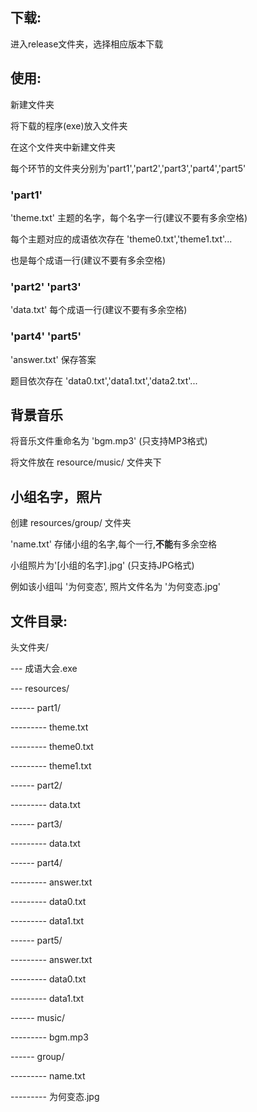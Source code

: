 ## 下载:

进入release文件夹，选择相应版本下载

## 使用:

新建文件夹

将下载的程序(exe)放入文件夹

在这个文件夹中新建文件夹

每个环节的文件夹分别为'part1','part2','part3','part4','part5'

### 'part1'

'theme.txt' 主题的名字，每个名字一行(建议不要有多余空格)

每个主题对应的成语依次存在 'theme0.txt','theme1.txt'...

也是每个成语一行(建议不要有多余空格)

### 'part2' 'part3'

'data.txt' 每个成语一行(建议不要有多余空格)

### 'part4' 'part5'

'answer.txt' 保存答案

题目依次存在 'data0.txt','data1.txt','data2.txt'...

## 背景音乐

将音乐文件重命名为 'bgm.mp3' (只支持MP3格式)

将文件放在 resource/music/ 文件夹下

## 小组名字，照片

创建 resources/group/ 文件夹

'name.txt' 存储小组的名字,每个一行,**不能**有多余空格

小组照片为'[小组的名字].jpg' (只支持JPG格式)

例如该小组叫 '为何变态', 照片文件名为 '为何变态.jpg'

## 文件目录:

头文件夹/

--- 成语大会.exe

--- resources/

------ part1/

--------- theme.txt

--------- theme0.txt

--------- theme1.txt

------ part2/

--------- data.txt

------ part3/

--------- data.txt

------ part4/

--------- answer.txt

--------- data0.txt

--------- data1.txt

------ part5/

--------- answer.txt

--------- data0.txt

--------- data1.txt

------ music/

--------- bgm.mp3

------ group/

--------- name.txt

--------- 为何变态.jpg
